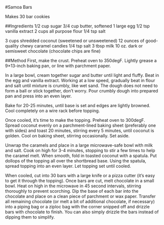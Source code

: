 #Samoa Bars

Makes 30 bar cookies

##Ingredients
1/2 cup sugar
3/4 cup butter, softened
1 large egg
1/2 tsp vanilla extract
2 cups all purpose flour
1/4 tsp salt

3 cups shredded coconut (sweetened or unsweetened)
12 ounces of good-quality chewy caramel candies
1/4 tsp salt
3 tbsp milk
10 oz. dark or semisweet chocolate (chocolate chips are fine)

##Method
First, make the crust. Preheat oven to 350degF. Lightly grease a 9×13-inch baking pan, or line with parchment paper.

In a large bowl, cream together sugar and butter until light and fluffy. Beat in the egg and vanilla extract. Working at a low speed, gradually beat in flour and salt until mixture is crumbly, like wet sand. The dough does not need to form a ball or stick together, don’t worry. Pour crumbly dough into prepared pan and press into an even layer.

Bake for 20-25 minutes, until base is set and edges are lightly browned. Cool completely on a wire rack before topping.

Once cooled, it’s time to make the topping. Preheat oven to 300degF. Spread coconut evenly on a parchment-lined baking sheet (preferably one with sides) and toast 20 minutes, stirring every 5 minutes, until coconut is golden. Cool on baking sheet, stirring occasionally. Set aside.

Unwrap the caramels and place in a large microwave-safe bowl with milk and salt. Cook on high for 3-4 minutes, stopping to stir a few times to help the caramel melt. When smooth, fold in toasted coconut with a spatula. Put dollops of the topping all over the shortbread base. Using the spatula, spread topping into an even layer. Let topping set until cooled.

When cooled, cut into 30 bars with a large knife or a pizza cutter (it’s easy to get it through the topping).
Once bars are cut, melt chocolate in a small bowl. Heat on high in the microwave in 45 second intervals, stirring thoroughly to prevent scorching. Dip the base of each bar into the chocolate and place on a clean piece of parchment or wax paper. Transfer all remaining chocolate (or melt a bit of additional
chocolate, if necessary) into a piping bag or a ziploc bag with the corner snipped off and drizzle bars with chocolate to finish. You can also simply drizzle the bars instead of dipping them to simplify.
